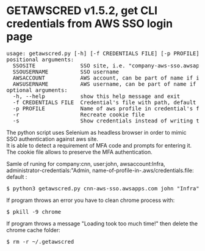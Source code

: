 # GETAWSCRED v1.5.2, get CLI credentials from AWS SSO login page

<div class="highlight highlight-source-shell"><pre>
usage: getawscred.py [-h] [-f CREDENTIALS FILE] [-p PROFILE] [-r] [-s] SSOSITE SSOUSERNAME AWSACCOUNT AWSUSERNAME
positional arguments:
  SSOSITE              SSO site, i.e. "company-aws-sso.awsapps.com"
  SSOUSERNAME          SSO username
  AWSACCOUNT           AWS account, can be part of name if it is unique, i.e. "Company Infra"
  AWSUSERNAME          AWS username, can be part of name if it is unique, i.e. "power"
optional arguments:
  -h, --help           show this help message and exit
  -f CREDENTIALS FILE  Credential's file with path, default is ~/.aws/credentials
  -p PROFILE           Name of aws profile in credential's file, default is the awsaccount name
  -r                   Recreate cookie file
  -s                   Show credentials instead of writing to file
</pre></div>

The python script uses Selenium as headless browser in order to mimic SSO authentication against aws site.<br>
It is able to detect a requirement of MFA code and prompts for entering it. The cookie file allows to preserve the MFA authentication.<br>

Samle of runing for company:cnn, user:john, awsaccount:Infra, administrator-credentials:"Admin, name-of-profile-in-.aws/credentials.file: default :

<div class="highlight highlight-source-shell"><pre>
$ python3 getawscred.py cnn-aws-sso.awsapps.com john "Infra" "Admin" -p default
</pre></div>

If program throws an error you have to clean chrome process with:

<div class="highlight highlight-source-shell"><pre>
$ pkill -9 chrome
</pre></div>

If program throws a message "Loading took too much time!" then delete the chrome cache folder:

<div class="highlight highlight-source-shell"><pre>
$ rm -r ~/.getawscred
</pre></div>
